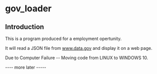# gov_loader

## Introduction
This is a program produced for a employment opertunity.

It will read a JSON file from www.data.gov and display it on a web page.

Due to Computer Failure -- Moving code from LINUX to WINDOWS 10.


---- more later -----
